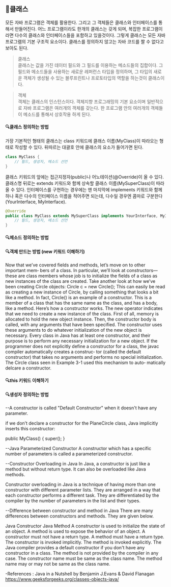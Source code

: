 ## :muscle:클래스
모든 자바 프로그램은 객체를 활용한다. 그리고 그 객체들은 클래스와 인터페이스를 통해서 만들어진다. 어느 프로그램이라도 한개의 클래스는 갖게 되며,
복잡한 프로그램이라면 다수의 클래스와 인터페이스들을 포함하고 있을것이다.
그렇게 클래스는 모든 자바 프로그램의 기본 구조적 요소이다. 클래스를 정의하지 않고는 자바 코드를 짤 수 없다고 보아도 된다.

>클래스  
클래스는 값을 가진 데이터 필드와 그 필드를 이용하는 메소드들의 집합이다. 그 필드와 메소드들을 사용하는 새로운 레퍼런스 타입을 정의하며, 그 타입의 새로운 객체가 생성될 수 있는 블루프린트나 프로토타입의 역할을 하는것이 클래스이다.

>객체  
객체는 클래스의 인스턴스이다. 객체지향 프로그래밍의 기본 요소이며 일반적으로 자바 프로그램은 여러개의 객체를 갖는다. 한 프로그램 안의 여러개의 객체들이 메소드를 통해서 상호작용 하게 된다.

#### :mag:클래스 정의하는 방법
가장 기본적인 형태의 클래스는 class 키워드에 클래스 이름(MyClass)이 따라오는 형태로 작성할 수 있다. 뒤따르는 대괄호 안에 클래스의 요소가 들어가면 된다.

```java
class MyClass {
    // 필드, 생성자, 메소드 선언
}
```

클래스 키워드의 앞에는 접근지정자(public)나 어노테이션(@Override)이 올 수 있다.
클래스명 뒤로는 extends 키워드와 함께 상속할 클래스 이름(MySuperClass)이 따라올 수 있다. 인터페이스를 구현하는 경우에는 맨 마지막에 implements 키워드와 함께 하나 혹은 다수의 인터페이스 이름을 적어주면 되는데, 다수일 경우엔 콤마로 구분한다(YourInterface, MyInterface).

```java
@Override
public class MyClass extends MySuperClass implements YourInterface, MyInterface {
    // 필드, 생성자, 메소드 선언
}
```

#### :mag:메소드 정의하는 방법


#### :mag:객체 만드는 방법 (new 키워드 이해하기)
Now that we’ve covered fields and methods, let’s move on to other important mem‐
bers of a class. In particular, we’ll look at constructors—these are class members
whose job is to initialize the fields of a class as new instances of the class are created.
Take another look at how we’ve been creating Circle objects:
Circle c = new Circle();
This can easily be read as creating a new instance of Circle, by calling something
that looks a bit like a method. In fact, Circle() is an example of a constructor. This
is a member of a class that has the same name as the class, and has a body, like a
method.
Here’s how a constructor works. The new operator indicates that we need to create a
new instance of the class. First of all, memory is allocated to hold the new object
instance. Then, the constructor body is called, with any arguments that have been
specified. The constructor uses these arguments to do whatever initialization of the
new object is necessary.
Every class in Java has at least one constructor, and their purpose is to perform any
necessary initialization for a new object. If the programmer does not explicitly
define a constructor for a class, the javac compiler automatically creates a construc‐
tor (called the default constructor) that takes no arguments and performs no special
initialization. The Circle class seen in Example 3-1 used this mechanism to auto‐
matically delcare a constructor.

#### :mag:this 키워드 이해하기


#### :mag:생성자 정의하는 방법
--A constructor is called "Default Constructor" when it doesn't have any parameter.

if we don’t declare a constructor for the PlaneCircle class, Java
implicitly inserts this constructor:

public MyClass() { super(); }

--Java Parameterized Constructor
A constructor which has a specific number of parameters is called a parameterized constructor.


--Constructor Overloading in Java
In Java, a constructor is just like a method but without return type. It can also be overloaded like Java methods.

Constructor overloading in Java is a technique of having more than one constructor with different parameter lists. They are arranged in a way that each constructor performs a different task. They are differentiated by the compiler by the number of parameters in the list and their types.

--Difference between constructor and method in Java
There are many differences between constructors and methods. They are given below.

Java Constructor	Java Method
A constructor is used to initialize the state of an object.	A method is used to expose the behavior of an object.
A constructor must not have a return type.	A method must have a return type.
The constructor is invoked implicitly.	The method is invoked explicitly.
The Java compiler provides a default constructor if you don't have any constructor in a class.	The method is not provided by the compiler in any case.
The constructor name must be same as the class name.	The method name may or may not be same as the class name.


-References :
Java in a Nutshell by Benjamin J.Evans & David Flanagan  
https://www.geeksforgeeks.org/classes-objects-java/  